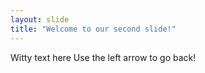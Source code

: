 ```yaml
---
layout: slide
title: "Welcome to our second slide!"
---
```

Witty text here
Use the left arrow to go back!
